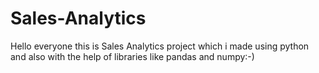 # Sales-Analytics

Hello  everyone this is Sales Analytics project which i made using python and also with the help of libraries like pandas and numpy:-)
